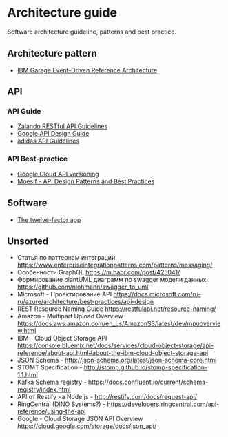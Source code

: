 # Architecture guide
Software architecture guideline, patterns and best practice.

## Architecture pattern
* [IBM Garage Event-Driven Reference Architecture](https://ibm-cloud-architecture.github.io/refarch-eda/)

## API
### API Guide
* [Zalando RESTful API Guidelines](https://opensource.zalando.com/restful-api-guidelines/)
* [Google API Design Guide](https://cloud.google.com/apis/design)
* [adidas API Guidelines](https://adidas.gitbook.io/api-guidelines/)

### API Best-practice
* [Google Cloud API versioning](https://cloud.google.com/blog/products/gcp/api-design-which-version-of-versioning-is-right-for-you)
* [Moesif - API Design Patterns and Best Practices](https://www.moesif.com/blog/api-guide/api-design-guidelines/)

## Software
* [The twelve-factor app](https://12factor.net)

## Unsorted
* Статья по паттернам интеграции https://www.enterpriseintegrationpatterns.com/patterns/messaging/
* Особенности GraphQL https://m.habr.com/post/425041/
* Формирование plantUML диаграмм по swagger модели данных: https://github.com/nlohmann/swagger_to_uml
* Microsoft - Проектирование API https://docs.microsoft.com/ru-ru/azure/architecture/best-practices/api-design 
* REST Resource Naming Guide https://restfulapi.net/resource-naming/
* Amazon - Multipart Upload Overview https://docs.aws.amazon.com/en_us/AmazonS3/latest/dev/mpuoverview.html
* IBM - Cloud Object Storage API https://console.bluemix.net/docs/services/cloud-object-storage/api-reference/about-api.html#about-the-ibm-cloud-object-storage-api
* JSON Schema - http://json-schema.org/latest/json-schema-core.html
* STOMT Specification - http://stomp.github.io/stomp-specification-1.1.html
* Kafka Schema registry - https://docs.confluent.io/current/schema-registry/index.html
* API от Restify на Node.js - http://restify.com/docs/request-api/
* RingCentral (DINO Systems?) - https://developers.ringcentral.com/api-reference/using-the-api
* Google - Cloud Storage JSON API Overview https://cloud.google.com/storage/docs/json_api/
